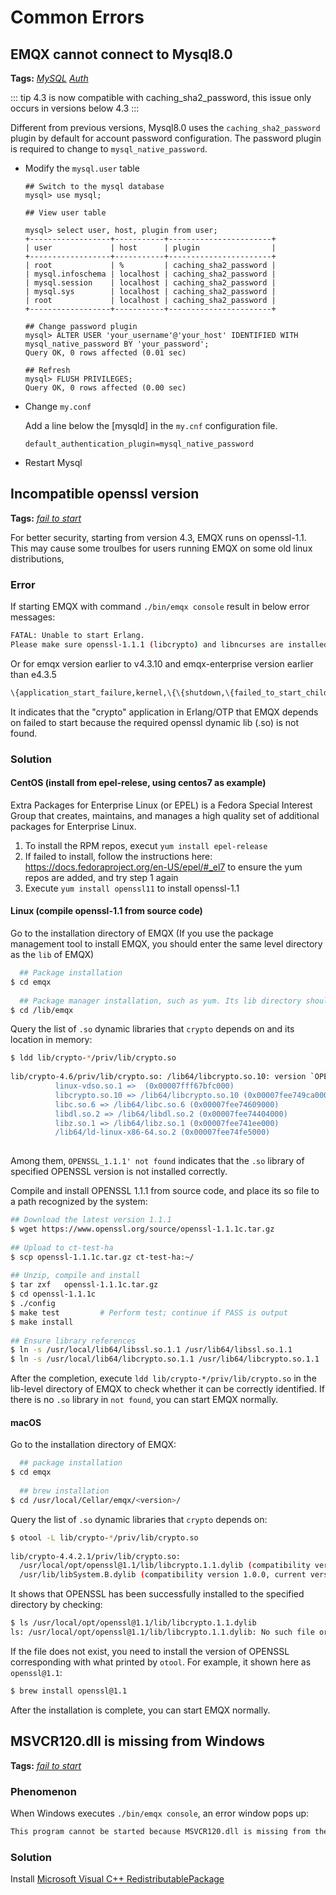 # Common Errors
## EMQX cannot connect to Mysql8.0

**Tags:** [*MySQL*](tags.md#mysql)  [*Auth*](tags.md#auth)


::: tip
4.3 is now compatible with caching_sha2_password, this issue only occurs in versions below 4.3
:::

Different from previous versions, Mysql8.0 uses the `caching_sha2_password` plugin by default for account password configuration. The password plugin is required to change to `mysql_native_password`.

- Modify the `mysql.user` table

  ```
  ## Switch to the mysql database
  mysql> use mysql;
  
  ## View user table
  
  mysql> select user, host, plugin from user;
  +------------------+-----------+-----------------------+
  | user             | host      | plugin                |
  +------------------+-----------+-----------------------+
  | root             | %         | caching_sha2_password |
  | mysql.infoschema | localhost | caching_sha2_password |
  | mysql.session    | localhost | caching_sha2_password |
  | mysql.sys        | localhost | caching_sha2_password |
  | root             | localhost | caching_sha2_password |
  +------------------+-----------+-----------------------+
  
  ## Change password plugin
  mysql> ALTER USER 'your_username'@'your_host' IDENTIFIED WITH mysql_native_password BY 'your_password';
  Query OK, 0 rows affected (0.01 sec)
  
  ## Refresh
  mysql> FLUSH PRIVILEGES;
  Query OK, 0 rows affected (0.00 sec)
  ```

- Change `my.conf`

  Add a line below the [mysqld] in the `my.cnf` configuration file.

  ```
  default_authentication_plugin=mysql_native_password
  ```

- Restart Mysql

## Incompatible openssl version

**Tags:** [*fail to start*](tags.md#启动失败)

For better security, starting from version 4.3, EMQX runs on openssl-1.1.
This may cause some troulbes for users running EMQX on some old linux distributions,

### Error

If starting EMQX with command `./bin/emqx console` result in below error messages:

```bash
FATAL: Unable to start Erlang.
Please make sure openssl-1.1.1 (libcrypto) and libncurses are installed.
```

Or for emqx version earlier to v4.3.10 and emqx-enterprise version earlier than e4.3.5
```bash
\{application_start_failure,kernel,\{\{shutdown,\{failed_to_start_child,kernel_safe_sup,\{on_load_function_failed,crypto\}\}\}, ..\}
```

It indicates that the "crypto" application in Erlang/OTP that EMQX depends on failed to start because the required openssl dynamic lib (.so) is not found.

### Solution

#### CentOS (install from epel-relese, using centos7 as example)

Extra Packages for Enterprise Linux (or EPEL) is a Fedora Special Interest Group that creates, maintains, and manages a high quality set of additional packages for Enterprise Linux.

1. To install the RPM repos, execut `yum install epel-release`
1. If failed to install, follow the instructions here: https://docs.fedoraproject.org/en-US/epel/#_el7 to ensure the yum repos are added, and try step 1 again
1. Execute `yum install openssl11` to install openssl-1.1

#### Linux (compile openssl-1.1 from source code)

Go to the installation directory of EMQX (If you use the package management tool to install EMQX, you should enter the same level directory as the `lib` of EMQX)

```bash
  ## Package installation
$ cd emqx
  
  ## Package manager installation, such as yum. Its lib directory should be in /lib/emqx
$ cd /lib/emqx
```

Query the list of `.so` dynamic libraries that `crypto` depends on and its location in memory:

``` bash
$ ldd lib/crypto-*/priv/lib/crypto.so
  
lib/crypto-4.6/priv/lib/crypto.so: /lib64/libcrypto.so.10: version `OPENSSL_1.1.1' not found (required by lib/crypto-4.6/priv/lib/crypto.so)
          linux-vdso.so.1 =>  (0x00007fff67bfc000)
          libcrypto.so.10 => /lib64/libcrypto.so.10 (0x00007fee749ca000)
          libc.so.6 => /lib64/libc.so.6 (0x00007fee74609000)
          libdl.so.2 => /lib64/libdl.so.2 (0x00007fee74404000)
          libz.so.1 => /lib64/libz.so.1 (0x00007fee741ee000)
          /lib64/ld-linux-x86-64.so.2 (0x00007fee74fe5000)
  
```

Among them, `OPENSSL_1.1.1' not found` indicates that the `.so` library of specified OPENSSL version is not installed correctly.

Compile and install OPENSSL 1.1.1 from source code, and place its so file to a path recognized by the system:

```bash
## Download the latest version 1.1.1
$ wget https://www.openssl.org/source/openssl-1.1.1c.tar.gz
  
## Upload to ct-test-ha
$ scp openssl-1.1.1c.tar.gz ct-test-ha:~/
  
## Unzip, compile and install
$ tar zxf   openssl-1.1.1c.tar.gz
$ cd openssl-1.1.1c
$ ./config
$ make test   		# Perform test; continue if PASS is output
$ make install 
  
## Ensure library references
$ ln -s /usr/local/lib64/libssl.so.1.1 /usr/lib64/libssl.so.1.1
$ ln -s /usr/local/lib64/libcrypto.so.1.1 /usr/lib64/libcrypto.so.1.1
```

After the completion, execute `ldd lib/crypto-*/priv/lib/crypto.so` in the lib-level directory of EMQX to check whether it can be correctly identified. If there is no `.so` library in `not found`, you can start EMQX normally.


#### macOS

Go to the installation directory of EMQX:

```bash
  ## package installation
$ cd emqx
  
  ## brew installation
$ cd /usr/local/Cellar/emqx/<version>/
```

Query the list of `.so` dynamic libraries that `crypto` depends on:

```bash
$ otool -L lib/crypto-*/priv/lib/crypto.so
  
lib/crypto-4.4.2.1/priv/lib/crypto.so:
  /usr/local/opt/openssl@1.1/lib/libcrypto.1.1.dylib (compatibility version 1.1.0, current version 1.1.0)
  /usr/lib/libSystem.B.dylib (compatibility version 1.0.0, current version 1252.200.5)
```

It shows that OPENSSL has been successfully installed to the specified directory by checking:

```bash
$ ls /usr/local/opt/openssl@1.1/lib/libcrypto.1.1.dylib
ls: /usr/local/opt/openssl@1.1/lib/libcrypto.1.1.dylib: No such file or directory
```

If the file does not exist, you need to install the version of OPENSSL corresponding with what printed by `otool`. For example, it shown here as `openssl@1.1`:

```bash
$ brew install openssl@1.1
```

After the installation is complete, you can start EMQX normally.

## MSVCR120.dll is missing from Windows

**Tags:** [*fail to start*](tags.md#启动失败)

### Phenomenon

When Windows executes `./bin/emqx console`, an error window pops up:

```bash
This program cannot be started because MSVCR120.dll is missing from the computer. Please try to reinstall the program to resolve this issue.
```

### Solution

Install [Microsoft Visual C++ RedistributablePackage](https://www.microsoft.com/en-us/download/search.aspx?q=redistributable+package.)
